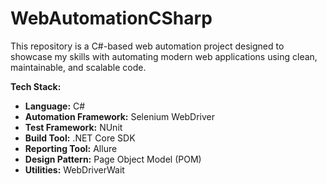 # WebAutomationCSharp
This repository is a C#-based web automation project designed to showcase my skills with automating modern web applications using clean, maintainable, and scalable code.

**Tech Stack:**  
- **Language:** C#  
- **Automation Framework:** Selenium WebDriver  
- **Test Framework:** NUnit  
- **Build Tool:** .NET Core SDK  
- **Reporting Tool:** Allure  
- **Design Pattern:** Page Object Model (POM)  
- **Utilities:** WebDriverWait

